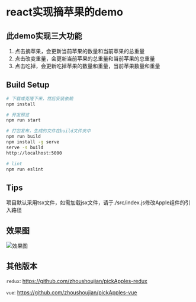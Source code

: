 # react实现摘苹果的demo

## 此demo实现三大功能
1. 点击摘苹果，会更新当前苹果的数量和当前苹果的总重量  
2. 点击改变重量，会更新当前苹果的总重量和当前苹果的总重量  
3. 点击吃掉，会更新吃掉苹果的数量和重量，当前苹果数量和重量  

## Build Setup

``` bash
# 下载或克隆下来，然后安装依赖
npm install

# 开发预览
npm run start

# 打包发布，生成的文件在build文件夹中
npm run build  
npm install -g serve  
serve -s build  
http://localhost:5000  

# lint
npm run eslint  
```

## Tips
项目默认采用tsx文件，如需加载jsx文件，请于./src/index.js修改Apple组件的引入路径

## 效果图
![效果图](https://github.com/zhoushoujian/pickApples-react/blob/master/view.png)

## 其他版本
```redux```: https://github.com/zhoushoujian/pickApples-redux  

```vue```: https://github.com/zhoushoujian/pickApples-vue  